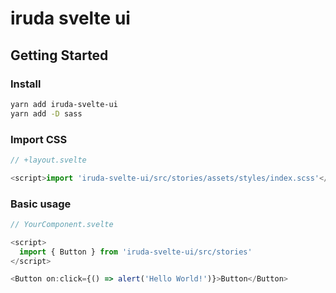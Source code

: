 # iruda svelte ui

## Getting Started

### Install

```bash
yarn add iruda-svelte-ui
yarn add -D sass
```

### Import CSS

```javascript
// +layout.svelte

<script>import 'iruda-svelte-ui/src/stories/assets/styles/index.scss'</script>
```

### Basic usage

```javascript
// YourComponent.svelte

<script>
  import { Button } from 'iruda-svelte-ui/src/stories'
</script>

<Button on:click={() => alert('Hello World!')}>Button</Button>
```
